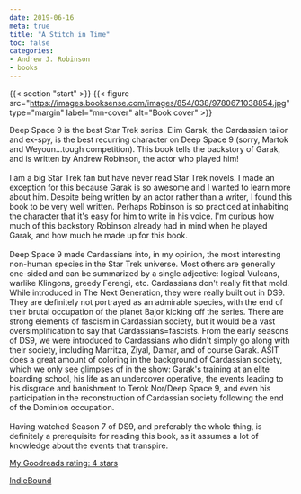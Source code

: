 ```yaml
---
date: 2019-06-16
meta: true
title: "A Stitch in Time"
toc: false
categories:
- Andrew J. Robinson
- books
---
```


{{< section "start" >}}
{{< figure src="https://images.booksense.com/images/854/038/9780671038854.jpg" type="margin" label="mn-cover" alt="Book cover" >}}

Deep Space 9 is the best Star Trek series. Elim Garak, the Cardassian tailor and ex-spy, is the best recurring character on Deep Space 9 (sorry, Martok and Weyoun...tough competition). This book tells the backstory of Garak, and is written by Andrew Robinson, the actor who played him!<br /><br />I am a big Star Trek fan but have never read Star Trek novels. I made an exception for this because Garak is so awesome and I wanted to learn more about him. Despite being written by an actor rather than a writer, I found this book to be very well written. Perhaps Robinson is so practiced at inhabiting the character that it's easy for him to write in his voice. I'm curious how much of this backstory Robinson already had in mind when he played Garak, and how much he made up for this book.<br /><br />Deep Space 9 made Cardassians into, in my opinion, the most interesting non-human species in the Star Trek universe. Most others are generally one-sided and can be summarized by a single adjective: logical Vulcans, warlike Klingons, greedy Ferengi, etc. Cardassians don't really fit that mold. While introduced in The Next Generation, they were really built out in DS9. They are definitely not portrayed as an admirable species, with the end of their brutal occupation of the planet Bajor kicking off the series. There are strong elements of fascism in Cardassian society, but it would be a vast oversimplification to say that Cardassians=fascists. From the early seasons of DS9, we were introduced to Cardassians who didn't simply go along with their society, including Marritza, Ziyal, Damar, and of course Garak. ASIT does a great amount of coloring in the background of Cardassian society, which we only see glimpses of in the show: Garak's training at an elite boarding school, his life as an undercover operative, the events leading to his disgrace and banishment to Terok Nor/Deep Space 9, and even his participation in the reconstruction of Cardassian society following the end of the Dominion occupation.<br /><br />Having watched Season 7 of DS9, and preferably the whole thing, is definitely a prerequisite for reading this book, as it assumes a lot of knowledge about the events that transpire. 

[My Goodreads rating: 4 stars](https://www.goodreads.com/review/show/2831899753)  

[IndieBound](https://www.indiebound.org/book/9780671038854)
